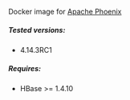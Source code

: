 Docker image for [Apache Phoenix](https://phoenix.apache.org/)

##### Tested versions:
 - 4.14.3RC1

##### Requires:
 - HBase >= 1.4.10
